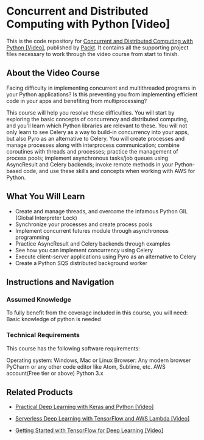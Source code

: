 # Concurrent and Distributed Computing with Python [Video]
This is the code repository for [Concurrent and Distributed Computing with Python [Video]](https://www.packtpub.com/application-development/concurrent-and-distributed-computing-python-video?utm_source=github&utm_medium=repository&utm_campaign=9781788996020), published by [Packt](https://www.packtpub.com/?utm_source=github). It contains all the supporting project files necessary to work through the video course from start to finish.
## About the Video Course
Facing difficulty in implementing concurrent and multithreaded programs in your Python applications? Is this preventing you from implementing efficient code in your apps and benefiting from multiprocessing?

This course will help you resolve these difficulties. You will start by exploring the basic concepts of concurrency and distributed computing, and you'll learn which Python libraries are relevant to these. You will not only learn to see Celery as a way to build-in concurrency into your apps, but also Pyro as an alternative to Celery. You will create processes and manage processes along with interprocess communication; combine coroutines with threads and processes; practice the management of process pools; implement asynchronous tasks/job queues using AsyncResult and Celery backends; invoke remote methods in your Python-based code, and use these skills and concepts when working with AWS for Python.

<H2>What You Will Learn</H2>
<DIV class=book-info-will-learn-text>
<UL>
<LI>Create and manage threads, and overcome the infamous Python GIL (Global Interpreter Lock) 
<LI>Synchronize your processes and create process pools 
<LI>Implement concurrent futures module through asynchronous programming 
<LI>Practice AsyncResult and Celery backends through examples 
<LI>See how you can implement concurrency using Celery 
<LI>Execute client-server applications using Pyro as an alternative to Celery 
<LI>Create a Python SQS distributed background worker </LI></UL></DIV>

## Instructions and Navigation
### Assumed Knowledge
To fully benefit from the coverage included in this course, you will need:<br/>
Basic knowledge of python is needed
### Technical Requirements
This course has the following software requirements:<br/>

Operating system: Windows, Mac or Linux
Browser: Any modern browser
PyCharm or any other code editor like Atom, Sublime, etc.
AWS account(Free tier or above)
Python 3.x

## Related Products
* [Practical Deep Learning with Keras and Python [Video]](https://www.packtpub.com/big-data-and-business-intelligence/practical-deep-learning-keras-and-python-video?utm_source=github&utm_medium=repository&utm_campaign=9781838554729)

* [Serverless Deep Learning with TensorFlow and AWS Lambda [Video]](https://www.packtpub.com/big-data-and-business-intelligence/serverless-deep-learning-tensorflow-and-aws-lambda-video?utm_source=github&utm_medium=repository&utm_campaign=9781789618679)

* [Getting Started with TensorFlow for Deep Learning [Video]](https://www.packtpub.com/big-data-and-business-intelligence/getting-started-tensorflow-deep-learning-video?utm_source=github&utm_medium=repository&utm_campaign=9781788475518)

